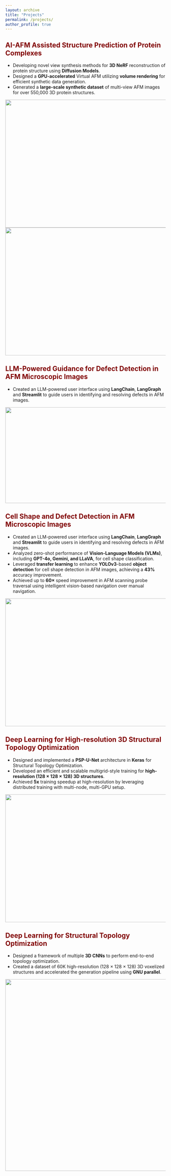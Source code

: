 ```yaml
---
layout: archive
title: "Projects"
permalink: /projects/
author_profile: true
---
```


## <span style="color:maroon;"> AI-AFM Assisted Structure Prediction of Protein Complexes </span> 
* Developing novel view synthesis methods for **3D NeRF** reconstruction of protein structure using **Diffusion Models**.
* Designed a **GPU-accelerated** Virtual AFM utilizing **volume rendering** for efficient synthetic data generation.
* Generated a **large-scale synthetic dataset** of multi-view AFM images for over 550,000 3D protein structures.

<img src="https://jaydeepradejd.github.io/images/Projects/Method_overview.png" width="800" height="400"/>

<img src="https://jaydeepradejd.github.io/images/Projects/Virtual_AFM.png" width="800" height="400"/>

## <span style="color:maroon;"> LLM-Powered Guidance for Defect Detection in AFM Microscopic Images </span> 
* Created an LLM-powered user interface using **LangChain**, **LangGraph** and **Streamlit** to guide users in identifying and resolving defects in AFM images.
<img src="https://jaydeepradejd.github.io/images/Projects/defect_detection_overview.png" width="800" height="300"/>


## <span style="color:maroon;"> Cell Shape and Defect Detection in AFM Microscopic Images </span> 
* Created an LLM-powered user interface using **LangChain**, **LangGraph** and **Streamlit** to guide users in identifying and resolving defects in AFM images.
* Analyzed zero-shot performance of **Vision-Language Models (VLMs)**, including **GPT-4o, Gemini, and LLaVA**, for cell shape classification.
* Leveraged **transfer learning** to enhance **YOLOv3**-based **object detection** for cell shape detection in AFM images, achieving a **43%** accuracy improvement.
* Achieved up to **60×** speed improvement in AFM scanning probe traversal using intelligent vision-based navigation over manual navigation.

<img src="https://jaydeepradejd.github.io/images/Projects/cell_shape_detection_overview.png" width="800" height="400"/>


## <span style="color:maroon;"> Deep Learning for High-resolution 3D Structural Topology Optimization </span> 
* Designed and implemented a **PSP-U-Net** architecture in **Keras** for Structural Topology Optimization.
* Developed an efficient and scalable multigrid-style training for **high-resolution (128 × 128 × 128) 3D structures**.
* Achieved **5x** training speedup at high-resolution by leveraging distributed training with multi-node, multi-GPU setup.

<img src="https://jaydeepradejd.github.io/images/Projects/multigrid.png" width="600" height="400"/>
<!-- ![Overview](https://jaydeepradejd.github.io/images/Projects/multigrid.png) -->

## <span style="color:maroon;"> Deep Learning for Structural Topology Optimization </span> 
* Designed a framework of multiple **3D CNNs** to perform end-to-end topology optimization.
* Created a dataset of 60K high-resolution (128 × 128 × 128) 3D voxelized structures and accelerated the generation pipeline using **GNU parallel**.

<img src="https://jaydeepradejd.github.io/images/Projects/topopt_overview.png" width="800" height="600"/>
<!-- ![Overview](https://jaydeepradejd.github.io/images/Projects/topopt_overview.png) -->